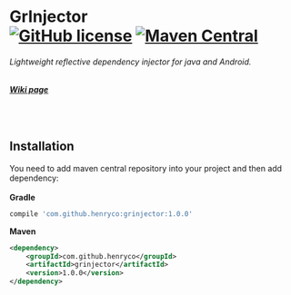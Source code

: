 # GrInjector <br> [![GitHub license](https://img.shields.io/badge/license-MIT-green.svg)](https://raw.githubusercontent.com/henryco/GrInjector/master/LICENSE) [![Maven Central](https://img.shields.io/maven-central/v/com.github.henryco/grinjector.svg)](http://repo1.maven.org/maven2/com/github/henryco/grinjector/)
###### Lightweight reflective dependency injector for java and Android.
###### <a href="https://github.com/henryco/GrInjector/wiki/GrInjector-guide.">**Wiki page**</a>

<br>

## Installation 
You need to add maven central repository into your project and then add dependency: <br><br>
<b>Gradle</b>

```Groovy
compile 'com.github.henryco:grinjector:1.0.0'
```

<b>Maven</b>

```XML
<dependency>
    <groupId>com.github.henryco</groupId>
    <artifactId>grinjector</artifactId>
    <version>1.0.0</version>
</dependency>
```
